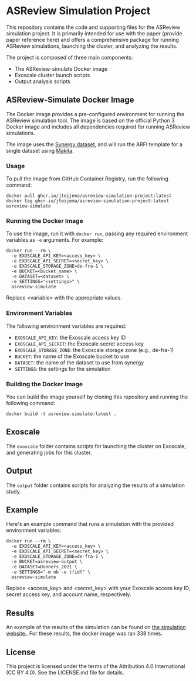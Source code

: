 # ASReview Simulation Project 

This repository contains the code and supporting files for the ASReview simulation project. It is primarily intended for use with the paper (provide paper reference here) and offers a comprehensive package for running ASReview simulations, launching the cluster, and analyzing the results.

The project is composed of three main components:

- The ASReview-simulate Docker image
- Exoscale cluster launch scripts
- Output analysis scripts

## ASReview-Simulate Docker Image

The Docker image provides a pre-configured environment for running the ASReview simulation tool. The image is based on the official Python 3 Docker image and includes all dependencies required for running ASReview simulations.

The image uses the [Synergy dataset](https://github.com/asreview/synergy-dataset-py), and will run the ARFI template for a single dataset using [Makita](https://github.com/asreview/asreview-makita).

### Usage

To pull the image from GitHub Container Registry, run the following command:

```console
docker pull ghcr.io/jteijema/asreview-simulation-project:latest
docker tag ghcr.io/jteijema/asreview-simulation-project:latest asreview-simulate
```

### Running the Docker Image

To use the image, run it with `docker run`, passing any required environment variables as `-e` arguments. For example:

```console
docker run --rm \
  -e EXOSCALE_API_KEY=<access_key> \
  -e EXOSCALE_API_SECRET=<secret_key> \
  -e EXOSCALE_STORAGE_ZONE=de-fra-1 \
  -e BUCKET=<bucket_name> \
  -e DATASET=<dataset> \
  -e SETTINGS="<settings>" \
  asreview-simulate
```

Replace \<variable> with the appropriate values.

### Environment Variables

The following environment variables are required:

- `EXOSCALE_API_KEY`: the Exoscale access key ID
- `EXOSCALE_API_SECRET`: the Exoscale secret access key
- `EXOSCALE_STORAGE_ZONE`: the Exoscale storage zone (e.g., de-fra-1)
- `BUCKET`: the name of the Exoscale bucket to use
- `DATASET`: the name of the dataset to use from synergy
- `SETTINGS`: the settings for the simulation

### Building the Docker Image

You can build the image yourself by cloning this repository and running the following command:

```console
docker build -t asreview-simulate:latest .
```

## Exoscale

The `exoscale` folder contains scripts for launching the cluster on Exoscale, and generating jobs for this cluster.

## Output

The `output` folder contains scripts for analyzing the results of a simulation study.

## Example

Here's an example command that runs a simulation with the provided environment variables:

```console
docker run --rm \
  -e EXOSCALE_API_KEY=<access_key> \
  -e EXOSCALE_API_SECRET=<secret_key> \
  -e EXOSCALE_STORAGE_ZONE=de-fra-1 \
  -e BUCKET=asreview-output \
  -e DATASET=Donners_2021 \
  -e SETTINGS="-m nb -e tfidf" \
  asreview-simulate
```

Replace <access_key> and <secret_key> with your Exoscale access key ID, secret access key, and account name, respectively.

## Results
An example of the results of the simulation can be found on [the simulation website.](https://jteijema.github.io/synergy-simulations-website/).
For these results, the docker image was ran 338 times.

## License

This project is licensed under the terms of the Attribution 4.0 International (CC BY 4.0). See the LICENSE.md file for details.
